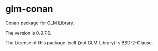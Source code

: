 # glm-conan

[Conan](https://conan.io) package for [GLM Library](https://github.com/g-truc/glm).

The version is 0.9.7.6.

The License of this package itself (not GLM Library) is BSD-2-Clause.
